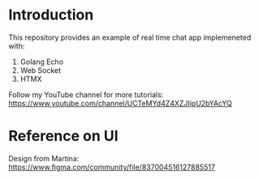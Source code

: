 # Introduction

This repository provides an example of real time chat app implemeneted with:

1. Golang Echo
2. Web Socket
3. HTMX

Follow my YouTube channel for more tutorials: https://www.youtube.com/channel/UCTeMYd4Z4XZJIipU2bYAcYQ

# Reference on UI

Design from Martina: https://www.figma.com/community/file/837004516127885517
